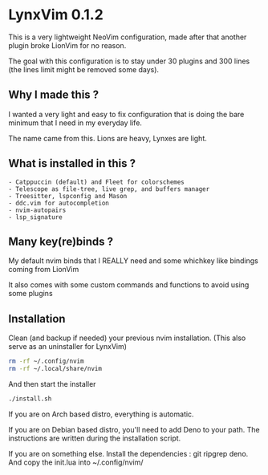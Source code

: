 # LynxVim 0.1.2

This is a very lightweight NeoVim configuration, made after that another plugin broke LionVim for no reason.

The goal with this configuration is to stay under 30 plugins and 300 lines (the lines limit might be removed some days).

## Why I made this ?

I wanted a very light and easy to fix configuration that is doing the bare minimum that I need in my everyday life.

The name came from this. Lions are heavy, Lynxes are light.

## What is installed in this ?

    - Catppuccin (default) and Fleet for colorschemes
    - Telescope as file-tree, live grep, and buffers manager
    - Treesitter, lspconfig and Mason
    - ddc.vim for autocompletion
    - nvim-autopairs
    - lsp_signature

## Many key(re)binds ?

My default nvim binds that I REALLY need and some whichkey like bindings coming from LionVim

It also comes with some custom commands and functions to avoid using some plugins

## Installation

Clean (and backup if needed) your previous nvim installation. (This also serve as an uninstaller for LynxVim)

```sh
rm -rf ~/.config/nvim
rm -rf ~/.local/share/nvim
```

And then start the installer
```sh
./install.sh
```

If you are on Arch based distro, everything is automatic.

If you are on Debian based distro, you'll need to add Deno to your path. The instructions are written during the installation script.

If you are on something else. Install the dependencies : git ripgrep deno. And copy the init.lua into ~/.config/nvim/
